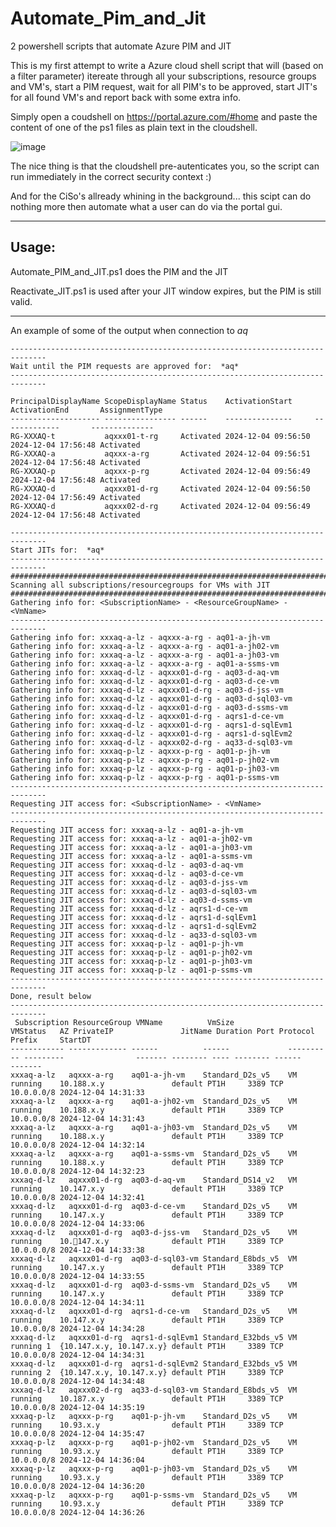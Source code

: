 # Automate_Pim_and_Jit
2 powershell scripts that automate Azure PIM and JIT

This is my first attempt to write a Azure cloud shell script that will (based on a filter parameter) itereate through all your subscriptions, resource groups and VM's, start a PIM request, wait for all PIM's to be approved, start JIT's for all found VM's and report back with some extra info.

Simply open a coudshell on https://portal.azure.com/#home and paste the content of one of the ps1 files as plain text in the cloudshell.

![image](https://github.com/user-attachments/assets/8bef3e8c-b52a-4969-a860-03cbdbb6607c)

The nice thing is that the cloudshell pre-autenticates you, so the script can run immediately in the correct security context :)

And for the CiSo's allready whining in the background... this scipt can do nothing more then automate what a user can do via the portal gui.

------------------------------------------------------------------------------

Usage:
------------------------------------------------------------------------------

Automate_PIM_and_JIT.ps1 does the PIM and the JIT

Reactivate_JIT.ps1 is used after your JIT window expires, but the PIM is still valid.

------------------------------------------------------------------------------

An example of some of the output when connection to *aq* 

``` 
------------------------------------------------------------------------------
Wait until the PIM requests are approved for:  *aq*
------------------------------------------------------------------------------
 
PrincipalDisplayName ScopeDisplayName Status    ActivationStart     ActivationEnd       AssignmentType
-------------------- ---------------- ------    ---------------     -------------       --------------
RG-XXXAQ-t           aqxxx01-t-rg     Activated 2024-12-04 09:56:50 2024-12-04 17:56:48 Activated
RG-XXXAQ-a           aqxxx-a-rg       Activated 2024-12-04 09:56:51 2024-12-04 17:56:48 Activated
RG-XXXAQ-p           aqxxx-p-rg       Activated 2024-12-04 09:56:49 2024-12-04 17:56:48 Activated
RG-XXXAQ-d           aqxxx01-d-rg     Activated 2024-12-04 09:56:50 2024-12-04 17:56:49 Activated
RG-XXXAQ-d           aqxxx02-d-rg     Activated 2024-12-04 09:56:49 2024-12-04 17:56:48 Activated
 
------------------------------------------------------------------------------
Start JITs for:  *aq*
------------------------------------------------------------------------------
##############################################################################
Scanning all subscriptions/resourcegroups for VMs with JIT
##############################################################################
Gathering info for: <SubscriptionName> - <ResourceGroupName> - <VmName>
------------------------------------------------------------------------------
Gathering info for: xxxaq-a-lz - aqxxx-a-rg - aq01-a-jh-vm
Gathering info for: xxxaq-a-lz - aqxxx-a-rg - aq01-a-jh02-vm
Gathering info for: xxxaq-a-lz - aqxxx-a-rg - aq01-a-jh03-vm
Gathering info for: xxxaq-a-lz - aqxxx-a-rg - aq01-a-ssms-vm
Gathering info for: xxxaq-d-lz - aqxxx01-d-rg - aq03-d-aq-vm
Gathering info for: xxxaq-d-lz - aqxxx01-d-rg - aq03-d-ce-vm
Gathering info for: xxxaq-d-lz - aqxxx01-d-rg - aq03-d-jss-vm
Gathering info for: xxxaq-d-lz - aqxxx01-d-rg - aq03-d-sql03-vm
Gathering info for: xxxaq-d-lz - aqxxx01-d-rg - aq03-d-ssms-vm
Gathering info for: xxxaq-d-lz - aqxxx01-d-rg - aqrs1-d-ce-vm
Gathering info for: xxxaq-d-lz - aqxxx01-d-rg - aqrs1-d-sqlEvm1
Gathering info for: xxxaq-d-lz - aqxxx01-d-rg - aqrs1-d-sqlEvm2
Gathering info for: xxxaq-d-lz - aqxxx02-d-rg - aq33-d-sql03-vm
Gathering info for: xxxaq-p-lz - aqxxx-p-rg - aq01-p-jh-vm
Gathering info for: xxxaq-p-lz - aqxxx-p-rg - aq01-p-jh02-vm
Gathering info for: xxxaq-p-lz - aqxxx-p-rg - aq01-p-jh03-vm
Gathering info for: xxxaq-p-lz - aqxxx-p-rg - aq01-p-ssms-vm
------------------------------------------------------------------------------
Requesting JIT access for: <SubscriptionName> - <VmName>
------------------------------------------------------------------------------
Requesting JIT access for: xxxaq-a-lz - aq01-a-jh-vm
Requesting JIT access for: xxxaq-a-lz - aq01-a-jh02-vm
Requesting JIT access for: xxxaq-a-lz - aq01-a-jh03-vm
Requesting JIT access for: xxxaq-a-lz - aq01-a-ssms-vm
Requesting JIT access for: xxxaq-d-lz - aq03-d-aq-vm
Requesting JIT access for: xxxaq-d-lz - aq03-d-ce-vm
Requesting JIT access for: xxxaq-d-lz - aq03-d-jss-vm
Requesting JIT access for: xxxaq-d-lz - aq03-d-sql03-vm
Requesting JIT access for: xxxaq-d-lz - aq03-d-ssms-vm
Requesting JIT access for: xxxaq-d-lz - aqrs1-d-ce-vm
Requesting JIT access for: xxxaq-d-lz - aqrs1-d-sqlEvm1
Requesting JIT access for: xxxaq-d-lz - aqrs1-d-sqlEvm2
Requesting JIT access for: xxxaq-d-lz - aq33-d-sql03-vm
Requesting JIT access for: xxxaq-p-lz - aq01-p-jh-vm
Requesting JIT access for: xxxaq-p-lz - aq01-p-jh02-vm
Requesting JIT access for: xxxaq-p-lz - aq01-p-jh03-vm
Requesting JIT access for: xxxaq-p-lz - aq01-p-ssms-vm
------------------------------------------------------------------------------
Done, result below
------------------------------------------------------------------------------
 Subscription ResourceGroup VMName          VmSize             VMStatus   AZ PrivateIP               JitName Duration Port Protocol Prefix     StartDT
------------ ------------- ------          ------             --------   -- ---------                ------- -------- ---- -------- ------     -------
xxxaq-a-lz   aqxxx-a-rg    aq01-a-jh-vm    Standard_D2s_v5    VM running    10.188.x.y               default PT1H     3389 TCP      10.0.0.0/8 2024-12-04 14:31:33
xxxaq-a-lz   aqxxx-a-rg    aq01-a-jh02-vm  Standard_D2s_v5    VM running    10.188.x.y               default PT1H     3389 TCP      10.0.0.0/8 2024-12-04 14:31:43
xxxaq-a-lz   aqxxx-a-rg    aq01-a-jh03-vm  Standard_D2s_v5    VM running    10.188.x.y               default PT1H     3389 TCP      10.0.0.0/8 2024-12-04 14:32:14
xxxaq-a-lz   aqxxx-a-rg    aq01-a-ssms-vm  Standard_D2s_v5    VM running    10.188.x.y               default PT1H     3389 TCP      10.0.0.0/8 2024-12-04 14:32:23
xxxaq-d-lz   aqxxx01-d-rg  aq03-d-aq-vm    Standard_DS14_v2   VM running    10.147.x.y               default PT1H     3389 TCP      10.0.0.0/8 2024-12-04 14:32:41
xxxaq-d-lz   aqxxx01-d-rg  aq03-d-ce-vm    Standard_D2s_v5    VM running    10.147.x.y               default PT1H     3389 TCP      10.0.0.0/8 2024-12-04 14:33:06
xxxaq-d-lz   aqxxx01-d-rg  aq03-d-jss-vm   Standard_D2s_v5    VM running    10.147.x.y              default PT1H     3389 TCP      10.0.0.0/8 2024-12-04 14:33:38
xxxaq-d-lz   aqxxx01-d-rg  aq03-d-sql03-vm Standard_E8bds_v5  VM running    10.147.x.y               default PT1H     3389 TCP      10.0.0.0/8 2024-12-04 14:33:55
xxxaq-d-lz   aqxxx01-d-rg  aq03-d-ssms-vm  Standard_D2s_v5    VM running    10.147.x.y               default PT1H     3389 TCP      10.0.0.0/8 2024-12-04 14:34:11
xxxaq-d-lz   aqxxx01-d-rg  aqrs1-d-ce-vm   Standard_D2s_v5    VM running    10.147.x.y               default PT1H     3389 TCP      10.0.0.0/8 2024-12-04 14:34:28
xxxaq-d-lz   aqxxx01-d-rg  aqrs1-d-sqlEvm1 Standard_E32bds_v5 VM running 1  {10.147.x.y, 10.147.x.y} default PT1H     3389 TCP      10.0.0.0/8 2024-12-04 14:34:31
xxxaq-d-lz   aqxxx01-d-rg  aqrs1-d-sqlEvm2 Standard_E32bds_v5 VM running 2  {10.147.x.y, 10.147.x.y} default PT1H     3389 TCP      10.0.0.0/8 2024-12-04 14:34:48
xxxaq-d-lz   aqxxx02-d-rg  aq33-d-sql03-vm Standard_E8bds_v5  VM running    10.187.x.y               default PT1H     3389 TCP      10.0.0.0/8 2024-12-04 14:35:19
xxxaq-p-lz   aqxxx-p-rg    aq01-p-jh-vm    Standard_D2s_v5    VM running    10.93.x.y                default PT1H     3389 TCP      10.0.0.0/8 2024-12-04 14:35:47
xxxaq-p-lz   aqxxx-p-rg    aq01-p-jh02-vm  Standard_D2s_v5    VM running    10.93.x.y                default PT1H     3389 TCP      10.0.0.0/8 2024-12-04 14:36:04
xxxaq-p-lz   aqxxx-p-rg    aq01-p-jh03-vm  Standard_D2s_v5    VM running    10.93.x.y                default PT1H     3389 TCP      10.0.0.0/8 2024-12-04 14:36:20
xxxaq-p-lz   aqxxx-p-rg    aq01-p-ssms-vm  Standard_D2s_v5    VM running    10.93.x.y                default PT1H     3389 TCP      10.0.0.0/8 2024-12-04 14:36:26

```
